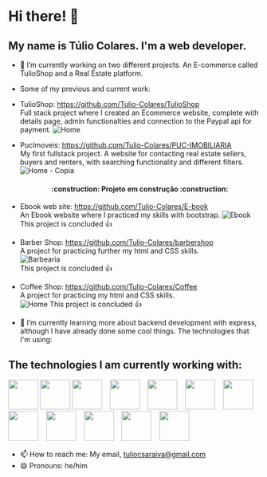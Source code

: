 # Hi there!  👋
## My name is Túlio Colares. I'm a web developer.

- 🔭 I’m currently working on two different projects. An E-commerce called TulioShop and a Real Estate platform.
- Some of my previous and current work:
- TulioShop: https://github.com/Tulio-Colares/TulioShop  
  Full stack project where I created an Ecommerce website, complete with details page,
  admin functionalties and connection to the Paypal api for payment.
  ![Home](https://github.com/user-attachments/assets/123ab4f9-1cfe-41bf-8ca0-f1590bdeaa58)
    
- PucImoveis: https://github.com/Tulio-Colares/PUC-IMOBILIARIA  
  My first fullstack project. A website for contacting real estate sellers,
  buyers and renters, with searching functionality and different filters.
  ![Home - Copia](https://github.com/user-attachments/assets/4d6d3100-3039-4adf-863c-8cb3b7d283db)
  <h4 align="center"> 
    :construction:  Projeto em construção  :construction:
  </h4>
    
- Ebook web site: https://github.com/Tulio-Colares/E-book  
  An Ebook website where I practiced my skills with bootstrap.
  ![Ebook](https://github.com/user-attachments/assets/9abe3f7d-0ee6-4b5c-825d-e1b1845e1429)
  This project is concluded :+1:  
    
- Barber Shop: https://github.com/Tulio-Colares/barbershop  
  A project for practicing further my html and CSS skills.  
  ![Barbearia](https://github.com/user-attachments/assets/a0f79d91-7f40-487d-a352-5cbe2a0f1a0a)  
  This project is concluded :+1:  
  
- Coffee Shop: https://github.com/Tulio-Colares/Coffee  
  A project for practicing my html and CSS skills.  
  ![Home](https://github.com/user-attachments/assets/111dd005-b20c-42e4-820d-ada4c656a22e)
  This project is concluded :+1:


- 🌱 I’m currently learning more about backend development with express, although I have already done some cool things. The technologies that I'm using:

## The technologies I am currently working with:
<img src="https://cdn.jsdelivr.net/gh/devicons/devicon@latest/icons/html5/html5-original-wordmark.svg" width="60" height="60" /> <img src="https://cdn.jsdelivr.net/gh/devicons/devicon@latest/icons/css3/css3-original-wordmark.svg" width="60" height="60" /> <img src="https://cdn.jsdelivr.net/gh/devicons/devicon@latest/icons/bootstrap/bootstrap-original-wordmark.svg" width="60" height="60" /> &nbsp;&nbsp; <img src="https://cdn.jsdelivr.net/gh/devicons/devicon@latest/icons/javascript/javascript-original.svg" width="60" height="60" /> &nbsp;&nbsp; <img src="https://cdn.jsdelivr.net/gh/devicons/devicon@latest/icons/react/react-original-wordmark.svg" width="60" height="60" /> &nbsp;&nbsp; <img src="https://cdn.jsdelivr.net/gh/devicons/devicon@latest/icons/reactbootstrap/reactbootstrap-original.svg" width="60" height="60" /> &nbsp;&nbsp; <img src="https://cdn.jsdelivr.net/gh/devicons/devicon@latest/icons/reactrouter/reactrouter-original-wordmark.svg" width="60" height="60" /> &nbsp;&nbsp; <img src="https://cdn.jsdelivr.net/gh/devicons/devicon@latest/icons/nodejs/nodejs-original-wordmark.svg" width="60" height="60" /> &nbsp;&nbsp; <img src="https://cdn.jsdelivr.net/gh/devicons/devicon@latest/icons/npm/npm-original-wordmark.svg" width="60" height="60" /> &nbsp;&nbsp; <img src="https://cdn.jsdelivr.net/gh/devicons/devicon@latest/icons/mysql/mysql-original-wordmark.svg" width="60" height="60" /> &nbsp;&nbsp; <img src="https://cdn.jsdelivr.net/gh/devicons/devicon@latest/icons/mongodb/mongodb-original-wordmark.svg" width="60" height="60" /> &nbsp;&nbsp; <img src="https://cdn.jsdelivr.net/gh/devicons/devicon@latest/icons/git/git-original-wordmark.svg" width="60" height="60" />  
          

- 📫 How to reach me: My email, tuliocsaraiva@gmail.com
- 😄 Pronouns: he/him

